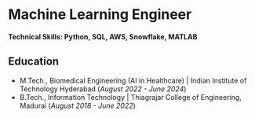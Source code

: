 # Machine Learning Engineer

#### Technical Skills: Python, SQL, AWS, Snowflake, MATLAB

## Education
- M.Tech., Biomedical Engineering (AI in Healthcare) | Indian Institute of Technology Hyderabad (_August 2022 - June 2024_)								       		
- B.Tech., Information Technology	| Thiagrajar College of Engineering, Madurai (_August 2018 - June 2022_)	 			        		
